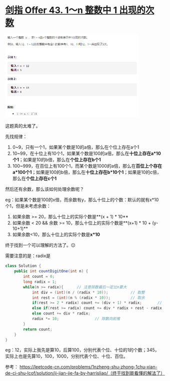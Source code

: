 # [剑指 Offer 43. 1～n 整数中 1 出现的次数](https://leetcode-cn.com/problems/1nzheng-shu-zhong-1chu-xian-de-ci-shu-lcof/)

<img src="pic\image-20210511215602997.png" alt="image-20210511215602997" style="zoom:67%;" />

这题真的太难了。

先找规律：

1. 0~9，只有一个1，如果某个数是10的a倍，那么在个位上存在a个1
2. 10~99，在十位上有10个1，如果某个数是100的a倍，那么在**十位上存在a*10个1**；如果是10的b倍，那么在**个位上存在b个1**
3. 100~999，在百位上有100个1，而某个数是1000的a倍，那么在**百位上个存在a*100个1**；如果是100的b倍，那么在**十位上存在b*10个1**；如果是10的c倍，那么在**个位上存在c个1**

然后还有余数，那么该如何处理余数呢？

eg：如果某个数是100的x倍，而余数有y，那么十位上的个数：默认的就有x*10个1，但是未考虑余数：

1. 如果余数 >= 20，那么十位上的实际个数是**(x + 1) * 10**
2. 如果余数 < 20 && 余数 >= 10，那么十位上的实际个数是**(x+1) * 10  + (y-10+1)**
3. 如果余数<10，那么十位上的实际个数是**x*10**

终于找到一个可以理解的方法了。:expressionless: 

需要注意的是：radix是

```java
class Solution {
    public int countDigitOne(int n) {
        int count = 0;
        long radix = 1;
        while(n >= radix){		// 注意除数最后一定比n要大
            int div = (int)(n / (radix * 10));			// 取整
            int rest = (int)(n % (radix * 10));			// 取余
            if(rest >= 2 * radix) count += (div + 1) * radix;		// 根据上面余数的结论进行计算
            else if(rest >= radix) count += div * radix + rest - radix + 1;
            else count += div * radix;
            radix *= 10;				// 除数向前推
        }
        return count;
    }
}
```

eg：12，实际上我先是算10，后算100，分别代表个位、十位的1的个数；345，实际上也是先算10，100，1000，分别代表个位、十位、百位。

参考：
https://leetcode-cn.com/problems/1nzheng-shu-zhong-1chu-xian-de-ci-shu-lcof/solution/ji-jian-jie-fa-by-harrisliao/（终于找到能看懂的解法了）
